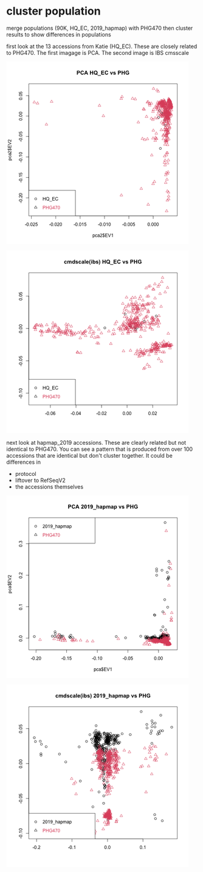 # cluster population

merge populations (90K, HQ_EC, 2019_hapmap) with PHG470 then cluster results to show differences in populations

first look at the 13 accessions from Katie (HQ_EC). These are closely related to PHG470. The first imagage is PCA. The second image is IBS cmsscale

![PCA1](https://github.com/TriticeaeToolbox/PHGv2/blob/main/cluster-snprelate/images/snprelate-pca-HQEC.png)

![CMD1](https://github.com/TriticeaeToolbox/PHGv2/blob/main/cluster-snprelate/images/snprelate-cmdscale-HQEC.png)

next look at hapmap_2019 accessions. These are clearly related but not identical to PHG470. You can see a pattern that is produced from over 100 accessions that are identical but don't cluster together. It could be differences in
- protocol
- liftover to RefSeqV2
- the accessions themselves

![PCA2](https://github.com/TriticeaeToolbox/PHGv2/blob/main/cluster-snprelate/images/snprelate-pca-2019hapmap.png)

![CMD2](https://github.com/TriticeaeToolbox/PHGv2/blob/main/cluster-snprelate/images/snprelate-cmdscale-2019hapmap.png)

